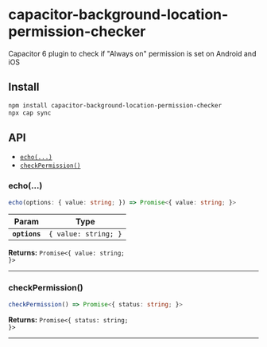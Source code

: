 # capacitor-background-location-permission-checker

Capacitor 6 plugin to check if "Always on" permission is set on Android and iOS

## Install

```bash
npm install capacitor-background-location-permission-checker
npx cap sync
```

## API

<docgen-index>

* [`echo(...)`](#echo)
* [`checkPermission()`](#checkpermission)

</docgen-index>

<docgen-api>
<!--Update the source file JSDoc comments and rerun docgen to update the docs below-->

### echo(...)

```typescript
echo(options: { value: string; }) => Promise<{ value: string; }>
```

| Param         | Type                            |
| ------------- | ------------------------------- |
| **`options`** | <code>{ value: string; }</code> |

**Returns:** <code>Promise&lt;{ value: string; }&gt;</code>

--------------------


### checkPermission()

```typescript
checkPermission() => Promise<{ status: string; }>
```

**Returns:** <code>Promise&lt;{ status: string; }&gt;</code>

--------------------

</docgen-api>
